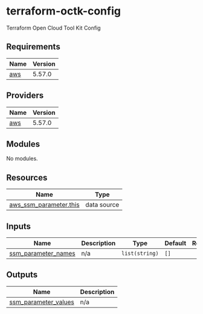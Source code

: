 # terraform-octk-config
Terraform Open Cloud Tool Kit Config

<!-- BEGIN_TF_DOCS -->
## Requirements

| Name | Version |
|------|---------|
| <a name="requirement_aws"></a> [aws](#requirement\_aws) | 5.57.0 |

## Providers

| Name | Version |
|------|---------|
| <a name="provider_aws"></a> [aws](#provider\_aws) | 5.57.0 |

## Modules

No modules.

## Resources

| Name | Type |
|------|------|
| [aws_ssm_parameter.this](https://registry.terraform.io/providers/hashicorp/aws/5.57.0/docs/data-sources/ssm_parameter) | data source |

## Inputs

| Name | Description | Type | Default | Required |
|------|-------------|------|---------|:--------:|
| <a name="input_ssm_parameter_names"></a> [ssm\_parameter\_names](#input\_ssm\_parameter\_names) | n/a | `list(string)` | `[]` | no |

## Outputs

| Name | Description |
|------|-------------|
| <a name="output_ssm_parameter_values"></a> [ssm\_parameter\_values](#output\_ssm\_parameter\_values) | n/a |
<!-- END_TF_DOCS -->